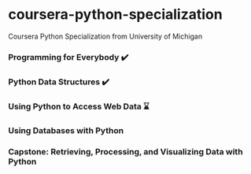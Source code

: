 # coursera-python-specialization
Coursera Python Specialization from University of Michigan

### Programming for Everybody  :heavy_check_mark:


### Python Data Structures  :heavy_check_mark: 
 


### Using Python to Access Web Data  :hourglass:


### Using Databases with Python


### Capstone: Retrieving, Processing, and Visualizing Data with Python
